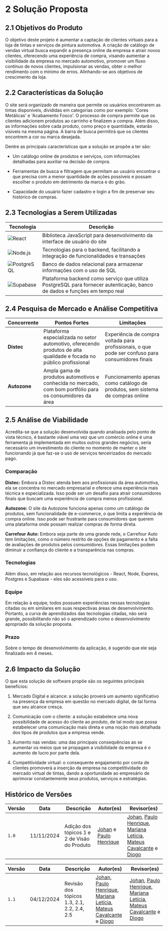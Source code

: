 # 2 Solução Proposta

## 2.1 Objetivos do Produto

O objetivo deste projeto é aumentar a captação de clientes virtuais para a loja de tintas e serviços de pintura automotiva. A criação de catálogo de vendas virtual busca expandir a presença online da empresa e atrair novos clientes, oferecendo uma experiência de compra, visando aumentar a visibilidade da empresa no mercado automotivo, promover um fluxo contínuo de novos clientes, impulsionar as vendas, obter o melhor rendimento com o mínimo de erros. Alinhando-se aos objetivos de crescimento da loja.

## 2.2 Características da Solução

O site será organizado de maneira que permite os usuários encontrarem as tintas disponíveis, divididas em categorias como por exemplo: 'Cores Metálicas' e 'Acabamento Fosco'. O processo de compra permite que os clientes adicionem produtos ao carrinho e finalizem a compra. Além disso, as informações sobre cada produto, como preço e quantidade, estarão visíveis na mesma página. A barra de busca permitirá que os clientes encontrem a cor ou marca desejada.

Dentre as principais características que a solução se propõe a ter são:

- Um catálogo online de produtos e serviços, com informações detalhadas para auxiliar na decisão de compra.
    
- Ferramentas de busca e filtragem que permitam ao usuário encontrar o que precisa com a menor quantidade de ações possíveis e possam escolher o produto em detrimento da marca e do grão.

- Capacidade do usuário fazer cadastro e login a fim de preservar seu histórico de compras.

## 2.3 Tecnologias a Serem Utilizadas

| Tecnologia                                                                                                               | Descrição                                                                                                                 |
| ------------------------------------------------------------------------------------------------------------------------ | ------------------------------------------------------------------------------------------------------------------------- |
| ![React](https://img.shields.io/badge/React-%2320232a.svg?style=flat&logo=react&logoColor=%2361DAFB)                     | Biblioteca JavaScript para desenvolvimento da interface de usuário do site                                                |
| ![Node.js](https://img.shields.io/badge/Node.js-%23339933.svg?style=flat&logo=node.js&logoColor=%23ffffff)               | Tecnologias para o backend, facilitando a integração de funcionalidades e transações                                      |
| ![PostgreSQL](https://img.shields.io/badge/PostgreSQL-%23316192.svg?style=flat&logo=postgresql&logoColor=%23ffffff)      | Banco de dados relacional para armazenar informações com o uso de SQL                                                     |
| ![Supabase](https://img.shields.io/badge/Supabase-%234A7BEE.svg?style=flat&logo=supabase&logoColor=%23ffffff)            | Plataforma backend como serviço que utiliza PostgreSQL para fornecer autenticação, banco de dados e funções em tempo real |

## 2.4 Pesquisa de Mercado e Análise Competitiva

|Concorrente|Pontos Fortes|Limitações|
|---|---|---|
|**Distec**|Plataforma especializada no setor automotivo, oferecendo produtos de alta qualidade e focada no público profissional|Experiência de compra voltada para profissionais, o que pode ser confuso para consumidores finais|
|**Autozone**|Ampla gama de produtos automotivos e conhecida no mercado, com bom portfólio para os consumidores da área|Funcionamento apenas como catálogo de produtos, sem sistema de compras online|

## 2.5 Análise de Viabilidade

Acredita-se que a solução desenvolvida quando analisada pelo ponto de vista técnico, é bastante viável uma vez que um comércio online é uma ferramenta já implementada em muitos outros grandes negócios, seria necessário um investimento do cliente no momento de manter o site funcionando já que faz-se o uso de serviços terceirizados do mercado pago.

### Comparação

**Distec:** Embora a Distec atenda bem aos profissionais da área automotiva, ela se concentra no mercado empresarial e oferece uma experiência mais técnica e especializada. Isso pode ser um desafio para atrair consumidores finais que buscam uma experiência de compra menos profissional.

**Autozone:** O site da Autozone funciona apenas como um catálogo de produtos, sem funcionalidade de e-commerce, o que limita a experiência de compra online. Isso pode ser frustrante para consumidores que querem uma plataforma onde possam realizar compras de forma direta.

**Carrefour Auto:** Embora seja parte de uma grande rede, o Carrefour Auto tem limitações, como o número restrito de opções de pagamento e a falta de avaliações de produtos pelos consumidores. Essas limitações podem diminuir a confiança do cliente e a transparência nas compras.

### Tecnologias

Além disso, em relação aos recursos tecnológicos - React, Node, Express, Postgres e Supabase - eles são acessíveis para o uso.

### Equipe

Em relação à equipe, todos possuem experiências nessas tecnologias citadas ou em similares em suas respectivas áreas de desenvolvimento. Portanto, a curva de aprendizados das tecnologias citadas, não será grande, possibilitando não só o aprendizado como o desenvolvimento apropriado da solução proposta.

### Prazo

Sobre o tempo de desenvolvimento da aplicação, é sugerido que ele seja finalizado em 4 meses.

## 2.6 Impacto da Solução

O que esta solução de software propõe são os seguintes principais benefícios:

1. Mercado Digital e alcance: a solução proverá um aumento significativo na presença da empresa em questão no mercado digital, de tal forma que seu alcance cresça.
    
2. Comunicação com o cliente: a solução estabelece uma nova possibilidade de acesso do cliente ao produto, de tal modo que possa estabelecer uma comunicação mais direta e uma noção mais detalhada dos tipos de produtos que a empresa vende.
    
3. Aumento nas vendas: uma das principais consequências ao se aumentar os meios que se propagam a visibilidade da empresa é o aumento de lucro por parte dela.
    
4. Competitividade virtual: o consequente engajamento por conta de clientes promoverá a inserção da empresa na competitividade do mercado virtual de tintas, dando a oportunidade ao empresário de aprimorar constantemente seus produtos, serviços e estratégias.
    

## Histórico de Versões

| Versão | Data       | Descrição                                    | Autor(es)                                                                                 | Revisor(es)                                                                                                                                                                                                                                  |
| ------ | ---------- | -------------------------------------------- | ----------------------------------------------------------------------------------------- | -------------------------------------------------------------------------------------------------------------------------------------------------------------------------------------------------------------------------------------------- |
| `1.0`  | 11/11/2024 | Adição dos tópicos 1 e 2 de Visão do Produto | [Johan](https://github.com/johan-rocha) e [Paulo Henrique](https://github.com/Nanashii76) | [Johan](https://github.com/johan-rocha), [Paulo Henrique](https://github.com/Nanashii76), [Mariana Letícia](https://github.com/Marianannn), [Mateus Cavalcante](https://github.com/mateuscavati) e [Diogo](https://github.com/Diogo-Barboza) |

| Versão | Data       | Descrição                                   | Autor(es)                                                                                                                                                                                                                                    | Revisor(es)                                                                                                                                                                                                                                  |
| ------ | ---------- | ------------------------------------------- | -------------------------------------------------------------------------------------------------------------------------------------------------------------------------------------------------------------------------------------------- | -------------------------------------------------------------------------------------------------------------------------------------------------------------------------------------------------------------------------------------------- |
| `1.1`  | 04/12/2024 | Revisão dos tópicos 1.3, 2.1, 2.2, 2.4, 2.5 | [Johan](https://github.com/johan-rocha), [Paulo Henrique](https://github.com/Nanashii76), [Mariana Letícia](https://github.com/Marianannn), [Mateus Cavalcante](https://github.com/mateuscavati) e [Diogo](https://github.com/Diogo-Barboza) | [Johan](https://github.com/johan-rocha), [Paulo Henrique](https://github.com/Nanashii76), [Mariana Letícia](https://github.com/Marianannn), [Mateus Cavalcante](https://github.com/mateuscavati) e [Diogo](https://github.com/Diogo-Barboza) |
